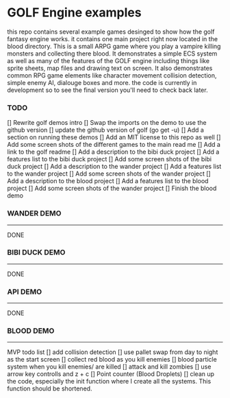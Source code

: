
# GOLF Engine examples
this repo contains several example games desinged to show how the golf fantasy engine works. it contains one main project right now located in the blood directory.
This is a small ARPG game where you play a vampire killing monsters and collecting there blood. It demonstrates a simple ECS system as well as many of the features
of the GOLF engine including things like sprite sheets, map files and drawing text on screen. It also demonstrates common RPG game elements like character movement
collision detection, simple enemy AI, dialouge boxes and more. the code is currently in development so to see the final version you'll need to check back later.

### TODO
[] Rewrite golf demos intro
[] Swap the imports on the demo to use the github version
[] update the github version of golf (go get -u)
[] Add a section on running these demos
[] Add an MIT license to this repo as well
[] Add some screen shots of the different games to the main read me
[] Add a link to the golf readme
[] Add a description to the bibi duck project
[] Add a features list to the bibi duck project
[] Add some screen shots of the bibi duck project
[] Add a description to the wander project
[] Add a features list to the wander project
[] Add some screen shots of the wander project
[] Add a description to the blood project
[] Add a features list to the blood project
[] Add some screen shots of the wander project
[] Finish the blood demo

### WANDER DEMO
---
DONE

### BIBI DUCK DEMO
---
DONE

### API DEMO
---
DONE

### BLOOD DEMO
---
MVP todo  list
[] add collision detection
[] use pallet swap from day to night as the start screen
[] collect red blood as you kill enemies
[] blood particle system when you kill enemies/ are killed
[] attack and kill zombies
[] use arrow key controlls and z + c
[] Point counter (Blood Droplets)
[] clean up the code, especially the init function where I create all the systems. This function should be shortened.